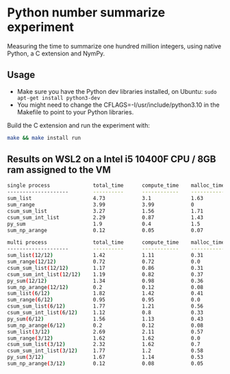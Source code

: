 # Python number summarize experiment

Measuring the time to summarize one hundred million integers, using native Python, a C extension and NymPy.

## Usage

- Make sure you have the Python dev libraries installed, on Ubuntu: `sudo apt-get install python3-dev`
- You might need to change the CFLAGS=-I/usr/include/python3.10 in the Makefile to point to your Python libraries.

Build the C extension and run the experiment with:

```sh
make && make install run
```

## Results on WSL2 on a Intel i5 10400F CPU / 8GB ram assigned to the VM

```sh
single process              total_time      compute_time    malloc_time     summary
--------------------        ----------      ------------    -----------     -------
sum_list                    4.73            3.1             1.63            4999999950000000
sum_range                   3.99            3.99            0               4999999950000000
csum_sum_list               3.27            1.56            1.71            4999999950000000
csum_sum_int_list           2.29            0.87            1.43            4999999950000000
py_sum                      1.9             0.4             1.5             4999999950000000
sum_np_arange               0.12            0.05            0.07            4999999950000000

multi process               total_time      compute_time    malloc_time     summary
--------------------        ----------      ------------    -----------     -------
sum_list(12/12)             1.42            1.11            0.31            4999999950000000
sum_range(12/12)            0.72            0.72            0.0             4999999950000000
csum_sum_list(12/12)        1.17            0.86            0.31            4999999950000000
csum_sum_int_list(12/12)    1.19            0.82            0.37            4999999950000000
py_sum(12/12)               1.34            0.98            0.36            4999999950000000
sum_np_arange(12/12)        0.2             0.12            0.08            4999999950000000
sum_list(6/12)              1.82            1.42            0.41            4999999950000000
sum_range(6/12)             0.95            0.95            0.0             4999999950000000
csum_sum_list(6/12)         1.77            1.21            0.56            4999999950000000
csum_sum_int_list(6/12)     1.12            0.8             0.33            4999999950000000
py_sum(6/12)                1.56            1.13            0.43            4999999950000000
sum_np_arange(6/12)         0.2             0.12            0.08            4999999950000000
sum_list(3/12)              2.69            2.11            0.57            4999999950000000
sum_range(3/12)             1.62            1.62            0.0             4999999950000000
csum_sum_list(3/12)         2.32            1.62            0.7             4999999950000000
csum_sum_int_list(3/12)     1.77            1.2             0.58            4999999950000000
py_sum(3/12)                1.67            1.14            0.53            4999999950000000
sum_np_arange(3/12)         0.12            0.08            0.05            4999999950000000
```
